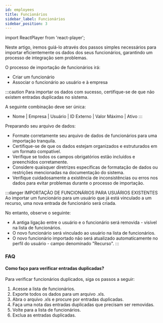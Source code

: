 ```yaml
---
id: employees
title: Funcionários
sidebar_label: Funcionários
sidebar_position: 3
---
```


import ReactPlayer from 'react-player';

Neste artigo, iremos guiá-lo através dos passos simples necessários para importar eficientemente os dados dos seus funcionários, garantindo um processo de integração sem problemas.

O processo de importação de funcionários irá:

- Criar um funcionário
- Associar o funcionário ao usuário e à empresa

<ReactPlayer controls muted url='/video/import-employee.mp4' />

:::caution
Para importar os dados com sucesso, certifique-se de que não existem entradas duplicadas no sistema.

A seguinte combinação deve ser única:

- Nome | Empresa | Usuário | ID Externo | Valor Máximo | Ativo
  :::

Preparando seu arquivo de dados:

- Formate corretamente seu arquivo de dados de funcionários para uma importação tranquila.
- Certifique-se de que os dados estejam organizados e estruturados em um formato compatível.
- Verifique se todos os campos obrigatórios estão incluídos e preenchidos corretamente.
- Considere quaisquer diretrizes específicas de formatação de dados ou restrições mencionadas na documentação do sistema.
- Verifique cuidadosamente a existência de inconsistências ou erros nos dados para evitar problemas durante o processo de importação.

:::danger IMPORTAÇÃO DE FUNCIONÁRIOS PARA USUÁRIOS EXISTENTES
Ao importar um funcionário para um usuário que já está vinculado a um recurso, uma nova entrada de funcionário será criada.

No entanto, observe o seguinte:

- A antiga ligação entre o usuário e o funcionário será removida - visível na lista de funcionários.
- O novo funcionário será vinculado ao usuário na lista de funcionários.
- O novo funcionário importado não será atualizado automaticamente no perfil do usuário - campo denominado "Recurso".
  :::

### FAQ

#### Como faço para verificar entradas duplicadas?

Para verificar funcionários duplicados, siga os passos a seguir:

1. Acesse a lista de funcionários.
2. Exporte todos os dados para um arquivo .xls.
3. Abra o arquivo .xls e procure por entradas duplicadas.
4. Faça uma nota das entradas duplicadas que precisam ser removidas.
5. Volte para a lista de funcionários.
6. Exclua as entradas duplicadas.
